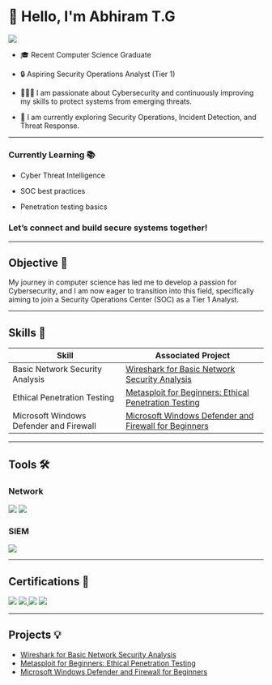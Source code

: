 # 👋 Hello, I'm Abhiram T.G

<a href="https://www.linkedin.com/in/tgabhiram"><img src="https://img.shields.io/badge/-LinkedIn-0072b1?&style=for-the-badge&logo=linkedin&logoColor=white" /></a>


- 🎓 Recent Computer Science Graduate  

- 🔒 Aspiring Security Operations Analyst (Tier 1)

- 🧑🏻‍💻 I am passionate about Cybersecurity and continuously improving my skills to protect systems from emerging threats.

- 🚀 I am currently exploring Security Operations, Incident Detection, and Threat Response.

---

### Currently Learning 📚 

- Cyber Threat Intelligence
  
- SOC best practices  

- Penetration testing basics

### Let’s connect and build secure systems together!

---

## Objective 🎯

My journey in computer science has led me to develop a passion for Cybersecurity, and I am now eager to transition into this field, specifically aiming to join a Security Operations Center (SOC) as a Tier 1 Analyst.

---

## Skills 🧩

| Skill                                         | Associated Project         |
|-----------------------------------------------|----------------------------|
| Basic Network Security Analysis               | <a href="https://github.com/ABRM2002/Basic-Network-Security-Analysis/tree/main">Wireshark for Basic Network Security Analysis </a>|
| Ethical Penetration Testing                   | <a href="https://github.com/ABRM2002/Metasploit-for-Beginners-Ethical-Penetration-Testing/tree/main"> Metasploit for Beginners: Ethical Penetration Testing  </a>|
| Microsoft Windows Defender and Firewall       | <a href="https://github.com/ABRM2002/Microsoft-Windows-Defender-and-Firewall-for-Beginners/tree/main">Microsoft Windows Defender and Firewall for Beginners</a>|

---

## Tools 🛠️

### Network
<div>
    <img src="https://img.shields.io/badge/-Wireshark-1679A7?&style=for-the-badge&logo=Wireshark&logoColor=white" />
   <img src="https://img.shields.io/badge/-Metasploit-1679A7?&style=for-the-badge&logo=Metasploit&logoColor=white" />

</div>

### SIEM
<div>
    
  <img src="https://img.shields.io/badge/-Splunk-000000?&style=for-the-badge&logo=Splunk&logoColor=white" />
    
</div>

---

## Certifications 💼

<div>
<a href="https://coursera.org/verify/professional-cert/PFPA88PP4ZT4" target="_blank">
    <img src="https://img.shields.io/badge/Google%20Cybersecurity%20Professional%20Certificate-%20Google-007ACC?style=for-the-badge&logo=Google&logoColor=white" /></a>
<a href="https://arcx.io/verify-certificate?id=7646d5a1becc4c4221c97a324404cb9e1ce9bce9&k=f34f23b1fe7844f999acd71577c64c55" target="_blank">
    <img src="https://img.shields.io/badge/Cyber%20Threat%20Intelligence%20101-ArcX-007ACC?style=for-the-badge&logo=arcX&logoColor=white" />
</a>
<img src="https://img.shields.io/badge/Endpoint%20Detection%20and%20Response%20Foundation-%20Qualys-A50000?style=for-the-badge&logo=Qualys&logoColor=white" />
<img src="https://img.shields.io/badge/Vulnerability%20Management%20Foundation-%20Qualys-A50000?style=for-the-badge&logo=Qualys&logoColor=white" />

</div>

---

## Projects 💡
- <a href="https://github.com/ABRM2002/Basic-Network-Security-Analysis/tree/main">Wireshark for Basic Network Security Analysis </a>
- <a href="https://github.com/ABRM2002/Metasploit-for-Beginners-Ethical-Penetration-Testing/tree/main"> Metasploit for Beginners: Ethical Penetration Testing  </a>
- <a href="https://github.com/ABRM2002/Microsoft-Windows-Defender-and-Firewall-for-Beginners/tree/main">Microsoft Windows Defender and Firewall for Beginners</a>
